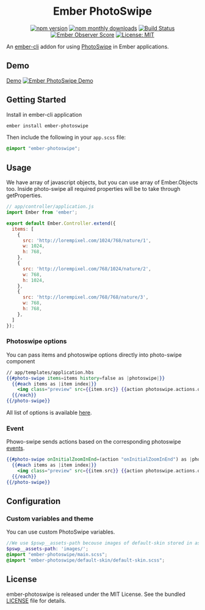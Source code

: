 <h1 align="center">Ember PhotoSwipe</h1>

<p align="center">
  <a href="https://www.npmjs.com/package/ember-photoswipe"><img src="https://img.shields.io/npm/v/ember-photoswipe.svg?style=flat-square&colorB=44cc11" alt="npm version"></a>
  <a href="https://www.npmjs.com/package/ember-photoswipe"><img src="https://img.shields.io/npm/dm/ember-photoswipe.svg?style=flat-square" alt="npm monthly downloads"></a>  
  <a href="https://travis-ci.org/kaermorchen/ember-photoswipe"><img src="https://img.shields.io/travis/kaermorchen/ember-photoswipe.svg?style=flat-square" alt="Build Status"></a>
  <a href="https://emberobserver.com/addons/ember-photoswipe"><img src="https://emberobserver.com/badges/ember-photoswipe.svg" alt="Ember Observer Score"></a>
  <a href="https://opensource.org/licenses/MIT"><img src="https://img.shields.io/badge/License-MIT-blue.svg?style=flat-square" alt="License: MIT"></a>
</p>

An [ember-cli](http://www.ember-cli.com) addon for using [PhotoSwipe](http://photoswipe.com/) in Ember applications.

## Demo

[Demo](https://kaermorchen.github.io/ember-photoswipe/)
[![Ember PhotoSwipe Demo](https://kaermorchen.github.io/ember-photoswipe/assets/images/demo-preview.png)](https://kaermorchen.github.io/ember-photoswipe/)

## Getting Started

Install in ember-cli application

```bash
ember install ember-photoswipe
```

Then include the following in your `app.scss` file:

```scss
@import "ember-photoswipe";
```

## Usage

We have array of javascript objects, but you can use array of Ember.Objects too. Inside photo-swipe all required properties will be to take through getProperties.

```js
// app/controller/application.js
import Ember from 'ember';

export default Ember.Controller.extend({
  items: [
    {
      src: 'http://lorempixel.com/1024/768/nature/1',
      w: 1024,
      h: 768,
    },
    {
      src: 'http://lorempixel.com/768/1024/nature/2',
      w: 768,
      h: 1024,
    },
    {
      src: 'http://lorempixel.com/768/768/nature/3',
      w: 768,
      h: 768,
    },
  ]
});
```

### Photoswipe options

You can pass items and photoswipe options directly into photo-swipe component

```mustache
// app/templates/application.hbs
{{#photo-swipe items=items history=false as |photoswipe|}}
  {{#each items as |item index|}}
    <img class="preview" src={{item.src}} {{action photoswipe.actions.open (hash index=index)}} />
  {{/each}}
{{/photo-swipe}}
```

All list of options is available [here](http://photoswipe.com/documentation/options.html).

### Event

Phowo-swipe sends actions based on the corresponding photoswipe [events](http://photoswipe.com/documentation/api.html).

```mustache
{{#photo-swipe onInitialZoomInEnd=(action "onInitialZoomInEnd") as |photoswipe|}}
  {{#each items as |item index|}}
    <img class="preview" src={{item.src}} {{action photoswipe.actions.open items (hash index=index) target=photoswipe}} />
  {{/each}}
{{/photo-swipe}}
```

## Configuration

### Custom variables and theme

You can use custom PhotoSwipe variables.

```scss
//We use $pswp__assets-path becouse images of default-skin stored in assets/images folder
$pswp__assets-path: 'images/';
@import "ember-photoswipe/main.scss";
@import "ember-photoswipe/default-skin/default-skin.scss";
```

## License
ember-photoswipe is released under the MIT License. See the bundled [LICENSE](LICENSE.md) file for details.

